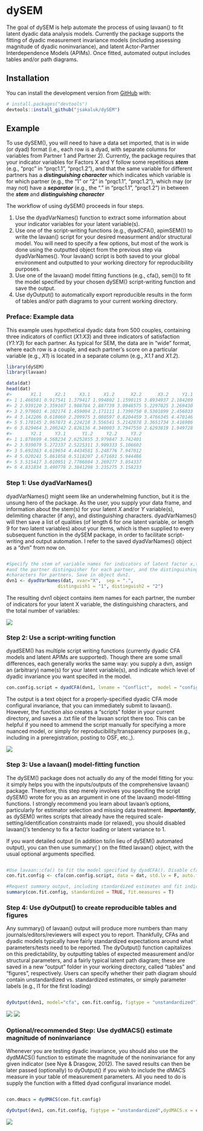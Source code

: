
<!-- README.md is generated from README.Rmd. Please edit that file -->

# dySEM

<!-- badges: start -->

<!-- badges: end -->

The goal of dySEM is help automate the process of using lavaan() to fit
latent dyadic data analysis models. Currently the package supports the
fitting of dyadic measurement invariance models (including assessing
magnitude of dyadic noninvariance), and latent Actor-Partner
Interdependence Models (APIMs). Once fitted, automated output includes
tables and/or path diagrams.

## Installation

You can install the development version from
[GitHub](https://github.com/) with:

``` r
# install.packages("devtools")
devtools::install_github("jsakaluk/dySEM")
```

## Example

To use dySEM(), you will need to have a data set imported, that is in
wide (or dyad) format (i.e., each row is a dyad, with separate columns
for variables from Partner 1 and Partner 2). Currently, the package
requires that your indicator variables for Factors X and Y follow some
repetitious ***stem*** (e.g., “prqc” in “prqc1.1”, “prqc1.2”), and that
the same variable for different partners has a ***distinguishing
character*** which indicates which variable is for which partner (e.g.,
the “1” or “2” in “prqc1.1”, “prqc1.2”), which may (or may not) have a
***separator*** (e.g., the “.” in “prqc1.1”, “prqc1.2”) in between the
***stem*** and ***distinguishing character***

The workflow of using dySEM() proceeds in four steps.

1.  Use the dyadVarNames() function to extract some information about
    your indicator variables for your latent variable(s).
2.  Use one of the script-writing functions (e.g., dyadCFA(), apimSEM())
    to write the lavaan() script for your desired measurment and/or
    structural model. You will need to specify a few options, but most
    of the work is done using the outputted object from the previous
    step via dyadVarNames(). Your lavaan() script is both saved to your
    global environment and outputted to your working directory for
    reproducibility purposes.
3.  Use one of the lavaan() model fitting functions (e.g., cfa(), sem())
    to fit the model specified by your chosen dySEM() script-writing
    function and save the output.
4.  Use dyOutput() to automatically export reproducible results in the
    form of tables and/or path diagrams to your current working
    directory.

### Preface: Example data

This example uses hypothetical dyadic data from 500 couples, containing
three indicators of conflict (*X1*:*X3*) and three indicators of
satisfaction (*Y1*:*Y3*) for each partner. As typical for SEM, the data
are in “wide” format, where each row is a couple, and each partner’s
score on a particular variable (e.g., *X1*) is located in a separate
column (e.g., *X1.1* and *X1.2*).

``` r
library(dySEM)
library(lavaan)

data(dat)
head(dat)
#>       X1.1     X2.1     X3.1     X1.2      X2.2      X3.2     Y1.1
#> 1 1.466581 0.917541 1.379417 1.994802 1.1590115 3.8934937 2.184289
#> 2 2.939120 2.359107 1.988784 2.887739 3.0948575 5.2297025 3.269430
#> 3 2.979601 4.102174 1.459004 2.171111 1.7390750 0.5301899 2.456033
#> 4 3.142206 0.618060 2.209975 3.080597 0.8204459 3.4766345 4.470146
#> 5 5.178145 2.967873 4.224218 3.556541 5.2142878 3.3651734 3.416986
#> 6 3.829464 3.200242 2.826136 4.340003 3.7947550 2.6293819 1.949728
#>       Y2.1     Y3.1      Y1.2     Y2.2     Y3.2
#> 1 1.878699 4.568234 2.6252855 3.979847 3.742401
#> 2 3.939079 5.272337 2.5225311 3.909333 5.106602
#> 3 5.692363 4.619654 4.4434581 5.248776 7.947012
#> 4 5.020241 5.861058 0.5118207 2.671681 5.944486
#> 5 3.515417 3.010951 2.7786804 3.269277 3.054337
#> 6 4.831834 3.490778 2.3841298 3.235275 3.158233
```

### Step 1: Use dyadVarNames()

dyadVarNames() might seem like an underwhelming function, but it is the
unsung hero of the package. As the user, you supply your data frame, and
information about the stem(s) for your latent *X* and/or *Y*
variable(s), delimiting character (if any), and distinguishing
characters. dyadVarNames() will then save a list of qualities (of length
6 for one latent variable, or length 9 for two latent variables) about
your items, which is then supplied to every subsequent function in the
dySEM package, in order to facilitate script-writing and output
automation. I refer to the saved dyadVarNames() object as a “dvn” from
now on.

``` r

#Specify the stem of variable names for indicators of latent factor x,the separator between stem 
#and the partner distinguisher for each partner, and the distinguishing 
#characters for partners. Save in object dvn1. 
dvn1 <- dyadVarNames(dat, xvar="X",  sep = ".",
                   distinguish1 = "1", distinguish2 = "2")
```

The resulting dvn1 object contains item names for each partner, the
number of indicators for your latent X variable, the distinguishing
characters, and the total number of variables:

![](img/dvn.png)

### Step 2: Use a script-writing function

dyadSEM() has multiple script writing functions (currently dyadic CFA
models and latent APIMs are supported). Though there are some small
differences, each generally works the same way: you supply a dvn, assign
an (arbitrary) name(s) for your latent variable(s), and indicate which
level of dyadic invariance you want specifed in the
model.

``` r
con.config.script = dyadCFA(dvn1, lvname = "Conflict",  model = "configural")
```

The output is a text object for a properly-specified dyadic CFA mode
configural invariance, that you can immediately submit to lavaan().
However, the function also creates a “scripts” folder in your current
directory, and saves a .txt file of the lavaan script there too. This
can be helpful if you need to ammend the script manually for specifying
a more nuanced model, or simply for reproducibility/transparency
purposes (e.g., including in a preregistration, posting to OSF, etc.,).

![](img/script.png)

### Step 3: Use a lavaan() model-fitting function

The dySEM() package does not actually do any of the model fitting for
you: it simply helps you with the inputs/outputs of the comprehensive
lavaan() package. Therefore, this step merely involves you specifing the
script dySEM() wrote for you as an argument in one of the lavaan()
model-fitting functions. I strongly recommend you learn about lavaan’s
options, particularly for estimator selection and missing data
treatment. ***Importantly***, as dySEM() writes scripts that already
have the required scale-setting/identification constraints made (or
relaxed), you should disabled lavaan()’s tendency to fix a factor
loading or latent variance to 1.

If you want detailed output (in addition to/in lieu of dySEM() automated
output), you can then use summary( ) on the fitted lavaan() object, with
the usual optional arguments specified.

``` r

#Use lavaan::cfa() to fit the model specified by dyadCFA(). Disable cfa()Scale-setting options, and request mean structure. 
con.fit.config <- cfa(con.config.script, data = dat, std.lv = F, auto.fix.first= F, meanstructure = T)

#Request summary output, including standardized estimates and fit indices. 
summary(con.fit.config, standardized = TRUE, fit.measures = T)
```

### Step 4: Use dyOutput() to create reproducible tables and figures

Any summary() of lavaan() output will produce more numbers than many
journals/editors/reviewers will expect you to report. Thankfully, CFAs
and dyadic models typically have fairly standardized expectations around
what parameters/tests need to be reported. The dyOutput() function
capitalizes on this predictability, by outputting tables of expected
measurement and/or structural parameters, and a fairly typical latent
path diagram; these are saved in a new “output” folder in your working
directory, called “tables” and “figures”, respectively. Users can
specify whether their path diagram should contain unstandardized
vs. standardized estimates, or simply parameter labels (e.g., l1 for
the first loading)

``` r

dyOutput(dvn1, model="cfa", con.fit.config, figtype = "unstandardized")
```

![](img/table.png)
![](img/figure.png)

### Optional/recommended Step: Use dydMACS() estimate magnitude of noninvariance

Whenever you are testing dyadic invariance, you should also use the
dydMACS() function to estimate the magnitude of the noninvariance for
any given indicator (see Nye & Drasgow, 2012). The saved results can
then be later passed (optionally) to dyOutput() if you wish to include
the dMACS measure in your table of measurement parameters. All you need
to do is supply the function with a fitted dyad configural invariance
model.

``` r

con.dmacs = dydMACS(con.fit.config)

dyOutput(dvn1, con.fit.config, figtype = "unstandardized",dydMACS.x = con.dmacs)
```

![](img/table2.png)
